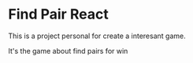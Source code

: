 # Find Pair React
This is a project personal for create a interesant game.

It's the game about find pairs for win

